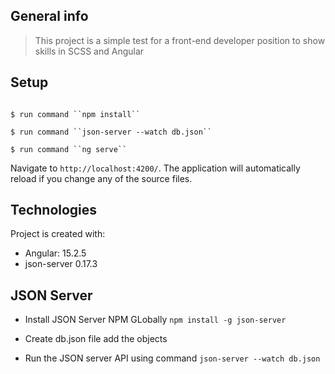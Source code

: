 ## General info
> This project is a simple test for a front-end developer position to show skills in SCSS and Angular


## Setup

```

$ run command ``npm install``

$ run command ``json-server --watch db.json``

$ run command ``ng serve``
```

Navigate to `http://localhost:4200/`. The application will automatically reload if you change any of the source files.


## Technologies
Project is created with:

- Angular: 15.2.5
- json-server 0.17.3

## JSON Server
- Install JSON Server NPM GLobally
``npm install -g json-server``

- Create db.json file add the objects

- Run the JSON server API using command
``json-server --watch db.json``
